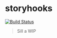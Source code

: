 # storyhooks

[![Build Status][build-badge]][build]

> Sill a WIP

[build-badge]: https://img.shields.io/travis/raathigesh/storyhooks.svg?style=flat-square
[build]: https://travis-ci.org/Raathigesh/storyhooks
